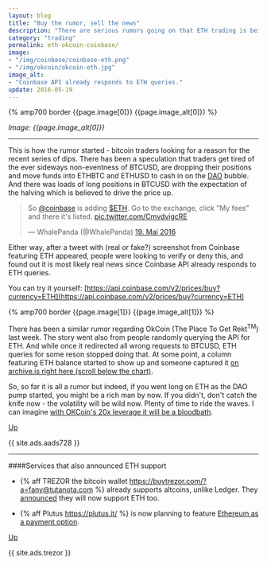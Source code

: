 ```yaml
---
layout: blog
title: "Buy the rumor, sell the news"
description: "There are serious rumors going on that ETH trading is being added to Coinbase and OKCoin."
category: "trading"
permalink: eth-okcoin-coinbase/
image:
- "/img/coinbase/coinbase-eth.png"
- "/img/okcoin/okcoin-eth.jpg"
image_alt:
- "Coinbase API already responds to ETH queries."
update: 2016-05-19
---
```



{% amp700 border {{page.image[0]}} {{page.image_alt[0]}} %}

_Image: {{page.image_alt[0]}}_

________________________

This is how the rumor started - bitcoin traders looking for a reason for the recent series of dips. There has been a speculation that traders get tired of the ever sideways non-eventness of BTCUSD, are dropping their positions and move funds into ETHBTC and ETHUSD to cash in on the [DAO](http://daohub.org) bubble. And there was loads of long positions in BTCUSD with the expectation of the halving which is believed to drive the price up.

<blockquote class="twitter-tweet" data-lang="de"><p lang="en" dir="ltr">So <a href="https://twitter.com/coinbase">@coinbase</a> is adding <a href="https://twitter.com/search?q=%24ETH&amp;src=ctag">$ETH</a>. Go to the exchange, click &quot;My fees&quot; and there it&#39;s listed. <a href="https://t.co/CmvdvigcRE">pic.twitter.com/CmvdvigcRE</a></p>&mdash; WhalePanda (@WhalePanda) <a href="https://twitter.com/WhalePanda/status/733194899265327104">19. Mai 2016</a></blockquote>
<script async src="//platform.twitter.com/widgets.js" charset="utf-8"></script>

Either way, after a tweet with (real or fake?) screenshot from Coinbase featuring ETH appeared, people were looking to verify or deny this, and found out it is most likely real news since Coinbase API already responds to ETH queries.

You can try it yourself: [https://api.coinbase.com/v2/prices/buy?currency=ETH](https://api.coinbase.com/v2/prices/buy?currency=ETH)

{% amp700 border {{page.image[1]}} {{page.image_alt[1]}} %}

There has been a similar rumor regarding OkCoin (The Place To Get Rekt<sup>TM</sup>) last week. The story went also from people randomly querying the API for ETH. And while once it redirected all wrong requests to BTCUSD, ETH queries for some reson stopped doing that. At some point, a column featuring ETH balance started to show up and someone captured it [on archive.is right here (scroll below the chart)](http://archive.is/Kd2VN).

So, so far it is all a rumor but indeed, if you went long on ETH as the DAO pump started, you might be a rich man by now. If you didn't, don't catch the knife now - the volatility will be wild now. Plenty of time to ride the waves. I can imagine [with OKCoin's 20x leverage it will be a bloodbath](https://bestbitcoinexchange.co/leveraged-trading.html#some-numbers).

[Up](#)

{{ site.ads.aads728 }}
________________________

####Services that also announced ETH support

* {% aff TREZOR the bitcoin wallet  https://buytrezor.com/?a=fany@tutanota.com %} already supports altcoins, unlike Ledger. They [announced](https://www.reddit.com/r/ethereum/comments/4jsz9j/ethereum_support_coming_soon_to_trezor/) they will now support ETH too.

* {% aff Plutus https://plutus.it/ %} is now planning to feature [Ethereum as a payment option](https://www.reddit.com/r/plutus/comments/4jw8j4/crowdsale_updates_pludao_eth_payment_option/).


[Up](#)

{{ site.ads.trezor }}
